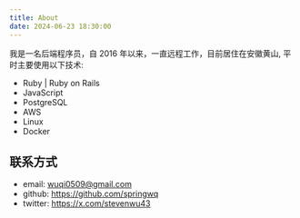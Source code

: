 ```yaml
---
title: About
date: 2024-06-23 18:30:00
---
```



我是一名后端程序员，自 2016 年以来，一直远程工作，目前居住在安徽黄山, 平时主要使用以下技术:

- Ruby | Ruby on Rails
- JavaScript
- PostgreSQL
- AWS
- Linux
- Docker


## 联系方式

- email: wuqi0509@gmail.com
- github: https://github.com/springwq
- twitter: https://x.com/stevenwu43
